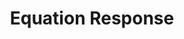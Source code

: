---
title: Equation Response
layout: DemoLayout
sidebar: false
navbar: false
pageClass: customDemoPage
pie: "@pie-element/math-inline@0.2.2-SNAPSHOT"
model:
    id: '1'
    element: math-inline
    mode: advanced
    config:
      allowPartialScores: false
    expression: 1+1
    question: What is the equation for a slope?
    equationEditor: simple
    defaultResponse:
      id: 0
      validation: symbolic
      answer: y = mx + b
      alternates: {}
      allowSpaces: true
      allowDecimals: true
    responses:
    - id: answerBlock1
      validation: symbolic
      answer: y = mx + b
      alternates: {}
      allowSpaces: true
      allowDecimals: true
    feedback:
      correct:
        type: none
        default: Correct
      partial:
        type: none
        default: Nearly
      incorrect:
        type: none
        default: Incorrect
---
